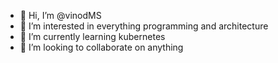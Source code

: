 - 👋 Hi, I’m @vinodMS
- 👀 I’m interested in everything programming and architecture
- 🌱 I’m currently learning kubernetes
- 💞️ I’m looking to collaborate on anything
<!-- - 📫 How to reach me  -->

<!---
vinodMS/vinodMS is a ✨ special ✨ repository because its `README.md` (this file) appears on your GitHub profile.
You can click the Preview link to take a look at your changes.
--->
